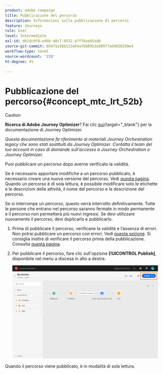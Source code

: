 ```yaml
---
product: adobe campaign
title: Pubblicazione del percorso
description: Informazioni sulla pubblicazione di percorsi
feature: Journeys
role: User
level: Intermediate
exl-id: d61dc9f8-e4bb-48c7-9532-a7ff8aab5ad8
source-git-commit: 69471a36b113e04a7bb0953a90977ad4020299e4
workflow-type: tm+mt
source-wordcount: '219'
ht-degree: 4%

---
```


# Pubblicazione del percorso{#concept_mtc_lrt_52b}


>[!CAUTION]
>
>**Ricerca di Adobe Journey Optimizer**? Fai clic [qui](https://experienceleague.adobe.com/it/docs/journey-optimizer/using/ajo-home){target="_blank"} per la documentazione di Journey Optimizer.
>
>
>_Questa documentazione fa riferimento ai materiali Journey Orchestration legacy che sono stati sostituiti da Journey Optimizer. Contatta il team del tuo account in caso di domande sull&#39;accesso a Journey Orchestration o Journey Optimizer._


Puoi pubblicare un percorso dopo averne verificato la validità.

Se è necessario apportare modifiche a un percorso pubblicato, è necessario creare una nuova versione del percorso. Vedi [questa pagina](../building-journeys/journey-versions.md). Quando un percorso è di sola lettura, è possibile modificare solo le etichette e le descrizioni delle attività, il nome del percorso e la descrizione del percorso.

Se si interrompe un percorso, questo verrà interrotto definitivamente. Tutte le persone che entrano nel percorso saranno fermate in modo permanente e il percorso non permetterà più nuovi ingressi. Se devi utilizzare nuovamente il percorso, devi duplicarlo e pubblicarlo.

1. Prima di pubblicare il percorso, verificane la validità e l’assenza di errori. Non potrai pubblicare un percorso con errori. Vedi [questa sezione](../about/troubleshooting.md#section_h3q_kqk_fhb). Si consiglia inoltre di verificare il percorso prima della pubblicazione. Consulta [questa pagina](../building-journeys/testing-the-journey.md).
1. Per pubblicare il percorso, fare clic sull&#39;opzione **[!UICONTROL Publish]**, disponibile nel menu a discesa in alto a destra.

   ![](../assets/journeyuc1_18.png)

Quando il percorso viene pubblicato, è in modalità di sola lettura.
